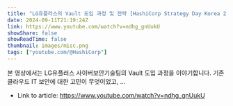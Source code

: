 ```yaml
---
title: "LG유플러스의 Vault 도입 과정 및 전략 [HashiCorp Strategy Day Korea 2024]"
date: 2024-09-11T21:19:24Z
link: https://www.youtube.com/watch?v=ndhg_gnUukU
showShare: false
showReadTime: false
thumbnail: images/misc.png
tags: ["youtube.com/@HashiCorp"]
---
```

본 영상에서는 LG유플러스 사이버보안기술팀의 Vault 도입 과정을 이야기합니다. 기존 클라우드 IT 보안에 대한 고민이 무엇이었고, ...

- Link to article: https://www.youtube.com/watch?v=ndhg_gnUukU